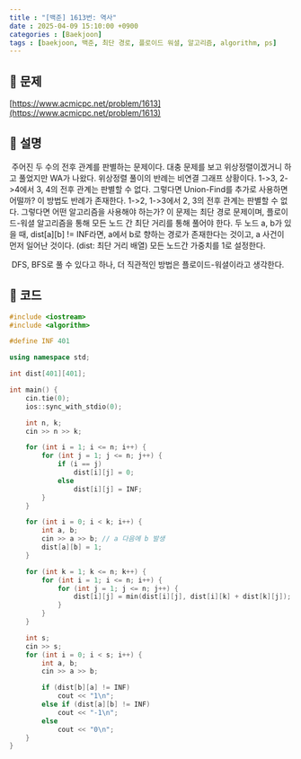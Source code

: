 ```yaml
---
title : "[백준] 1613번: 역사"
date : 2025-04-09 15:10:00 +0900
categories : [Baekjoon]
tags : [baekjoon, 백준, 최단 경로, 플로이드 워셜, 알고리즘, algorithm, ps]
---
```


## 📌 문제

[https://www.acmicpc.net/problem/1613](https://www.acmicpc.net/problem/1613)

## 📌 설명

 주어진 두 수의 전후 관계를 판별하는 문제이다. 대충 문제를 보고 위상정렬이겠거니 하고 풀었지만 WA가 나왔다. 위상정렬 풀이의 반례는 비연결 그래프 상황이다. 1->3, 2->4에서 3, 4의 전후 관계는 판별할 수 없다. 그렇다면 Union-Find를 추가로 사용하면 어떨까?  이 방법도 반례가 존재한다. 1->2, 1->3에서 2, 3의 전후 관계는 판별할 수 없다. 그렇다면 어떤 알고리즘을 사용해야 하는가? 이 문제는 최단 경로 문제이며, 플로이드-워셜 알고리즘을 통해 모든 노드 간 최단 거리를 통해 풀어야 한다. 두 노드 a, b가 있을 때, dist\[a\]\[b\] != INF라면, a에서 b로 향하는 경로가 존재한다는 것이고, a 사건이 먼저 일어난 것이다. (dist: 최단 거리 배열) 모든 노드간 가중치를 1로 설정한다.

 DFS, BFS로 풀 수 있다고 하나, 더 직관적인 방법은 플로이드-워셜이라고 생각한다.

## 📌 코드

```cpp
#include <iostream>
#include <algorithm>

#define INF 401

using namespace std;

int dist[401][401];

int main() {
	cin.tie(0);
	ios::sync_with_stdio(0);

	int n, k;
	cin >> n >> k;

	for (int i = 1; i <= n; i++) {
		for (int j = 1; j <= n; j++) {
			if (i == j)
				dist[i][j] = 0;
			else
				dist[i][j] = INF;
		}
	}

	for (int i = 0; i < k; i++) {
		int a, b;
		cin >> a >> b; // a 다음에 b 발생
		dist[a][b] = 1;
	}

	for (int k = 1; k <= n; k++) {
		for (int i = 1; i <= n; i++) {
			for (int j = 1; j <= n; j++) {
				dist[i][j] = min(dist[i][j], dist[i][k] + dist[k][j]);
			}
		}
	}

	int s;
	cin >> s;
	for (int i = 0; i < s; i++) {
		int a, b;
		cin >> a >> b;

		if (dist[b][a] != INF)
			cout << "1\n";
		else if (dist[a][b] != INF)
			cout << "-1\n";
		else
			cout << "0\n";
	}
}
```